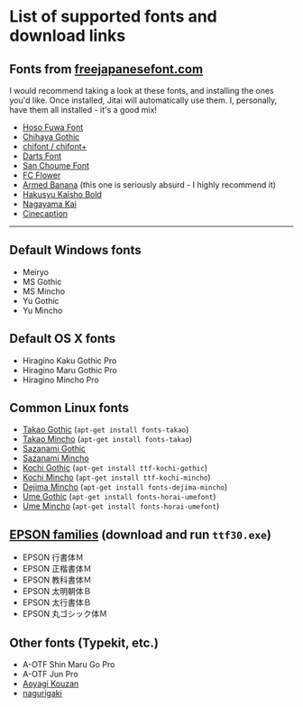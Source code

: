 # List of supported fonts and download links

## Fonts from [freejapanesefont.com](http://www.freejapanesefont.com/)

I would recommend taking a look at these fonts, and installing the ones you'd like. Once installed, Jitai will automatically use them. I, personally, have them all installed - it's a good mix!

* [Hoso Fuwa Font](http://www.freejapanesefont.com/hoso-fuwa-font-download/)
* [Chihaya Gothic](http://www.freejapanesefont.com/chihaya-gothic-%E3%81%A1%E3%81%AF%E3%82%84%E3%82%B4%E3%82%B7%E3%83%83%E3%82%AF/)
* [chifont / chifont+](http://www.freejapanesefont.com/chihaya-font-download/)
* [Darts Font](http://www.freejapanesefont.com/darts-font-handwriting-font-download/)
* [San Choume Font](http://www.freejapanesefont.com/sanchoume-handwriting-font-download/)
* [FC Flower](http://www.freejapanesefont.com/fc-flower-handwriting-font/)
* [Armed Banana](http://www.freejapanesefont.com/armed-banana-download/) (this one is seriously absurd - I highly recommend it)
* [Hakusyu Kaisho Bold](http://www.freejapanesefont.com/hakusyu-kaisho-bold-calligraphy/)
* [Nagayama Kai](http://www.freejapanesefont.com/nagayama-kai-calligraphy-font-download/)
* [Cinecaption](http://www.freejapanesefont.com/cinecaption/)

---

## Default Windows fonts

* Meiryo
* MS Gothic
* MS Mincho
* Yu Gothic
* Yu Mincho

## Default OS X fonts

* Hiragino Kaku Gothic Pro
* Hiragino Maru Gothic Pro
* Hiragino Mincho Pro

## Common Linux fonts

* [Takao Gothic](https://launchpad.net/ubuntu/+source/fonts-takao) (`apt-get install fonts-takao`)
* [Takao Mincho](https://launchpad.net/ubuntu/+source/fonts-takao) (`apt-get install fonts-takao`)
* [Sazanami Gothic](https://launchpad.net/ubuntu/+source/ttf-sazanami)
* [Sazanami Mincho](https://launchpad.net/ubuntu/+source/ttf-sazanami)
* [Kochi Gothic](https://launchpad.net/ubuntu/+source/ttf-kochi) (`apt-get install ttf-kochi-gothic`)
* [Kochi Mincho](https://launchpad.net/ubuntu/+source/ttf-kochi) (`apt-get install ttf-kochi-mincho`)
* [Dejima Mincho](https://launchpad.net/ubuntu/+source/fonts-dejima-mincho) (`apt-get install fonts-dejima-mincho`)
* [Ume Gothic](https://launchpad.net/ubuntu/+source/fonts-horai-umefont) (`apt-get install fonts-horai-umefont`)
* [Ume Mincho](https://launchpad.net/ubuntu/+source/fonts-horai-umefont) (`apt-get install fonts-horai-umefont`)

## [EPSON families](http://www.epson.jp/download2/readme/3.0/ttf30.htm) (download and run `ttf30.exe`)

* EPSON 行書体Ｍ
* EPSON 正楷書体Ｍ
* EPSON 教科書体Ｍ
* EPSON 太明朝体Ｂ
* EPSON 太行書体Ｂ
* EPSON 丸ゴシック体Ｍ

## Other fonts (Typekit, etc.)

* A-OTF Shin Maru Go Pro
* A-OTF Jun Pro
* [Aoyagi Kouzan](http://cooltext.com/Download-Font-%E9%9D%92%E6%9F%B3%E8%A1%A1%E5%B1%B1+Aoyagi+Kouzan)
* [nagurigaki](http://cooltext.com/Download-Font-%E6%AE%B4%E3%82%8A%E6%9B%B8%E3%81%8D+nagurigaki)
